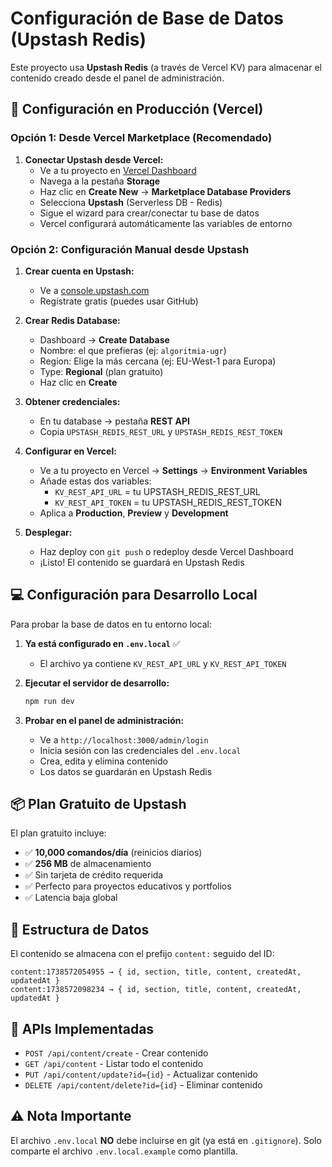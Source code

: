 # Configuración de Base de Datos (Upstash Redis)

Este proyecto usa **Upstash Redis** (a través de Vercel KV) para almacenar el contenido creado desde el panel de administración.

## 🚀 Configuración en Producción (Vercel)

### Opción 1: Desde Vercel Marketplace (Recomendado)

1. **Conectar Upstash desde Vercel:**
   - Ve a tu proyecto en [Vercel Dashboard](https://vercel.com/dashboard)
   - Navega a la pestaña **Storage**
   - Haz clic en **Create New** → **Marketplace Database Providers**
   - Selecciona **Upstash** (Serverless DB - Redis)
   - Sigue el wizard para crear/conectar tu base de datos
   - Vercel configurará automáticamente las variables de entorno

### Opción 2: Configuración Manual desde Upstash

1. **Crear cuenta en Upstash:**
   - Ve a [console.upstash.com](https://console.upstash.com)
   - Regístrate gratis (puedes usar GitHub)

2. **Crear Redis Database:**
   - Dashboard → **Create Database**
   - Nombre: el que prefieras (ej: `algoritmia-ugr`)
   - Region: Elige la más cercana (ej: EU-West-1 para Europa)
   - Type: **Regional** (plan gratuito)
   - Haz clic en **Create**

3. **Obtener credenciales:**
   - En tu database → pestaña **REST API**
   - Copia `UPSTASH_REDIS_REST_URL` y `UPSTASH_REDIS_REST_TOKEN`

4. **Configurar en Vercel:**
   - Ve a tu proyecto en Vercel → **Settings** → **Environment Variables**
   - Añade estas dos variables:
     - `KV_REST_API_URL` = tu UPSTASH_REDIS_REST_URL
     - `KV_REST_API_TOKEN` = tu UPSTASH_REDIS_REST_TOKEN
   - Aplica a **Production**, **Preview** y **Development**

5. **Desplegar:**
   - Haz deploy con `git push` o redeploy desde Vercel Dashboard
   - ¡Listo! El contenido se guardará en Upstash Redis

## 💻 Configuración para Desarrollo Local

Para probar la base de datos en tu entorno local:

1. **Ya está configurado en `.env.local`** ✅
   - El archivo ya contiene `KV_REST_API_URL` y `KV_REST_API_TOKEN`

2. **Ejecutar el servidor de desarrollo:**
   ```bash
   npm run dev
   ```

3. **Probar en el panel de administración:**
   - Ve a `http://localhost:3000/admin/login`
   - Inicia sesión con las credenciales del `.env.local`
   - Crea, edita y elimina contenido
   - Los datos se guardarán en Upstash Redis

## 📦 Plan Gratuito de Upstash

El plan gratuito incluye:
- ✅ **10,000 comandos/día** (reinicios diarios)
- ✅ **256 MB** de almacenamiento
- ✅ Sin tarjeta de crédito requerida
- ✅ Perfecto para proyectos educativos y portfolios
- ✅ Latencia baja global

## 🔑 Estructura de Datos

El contenido se almacena con el prefijo `content:` seguido del ID:

```
content:1738572054955 → { id, section, title, content, createdAt, updatedAt }
content:1738572098234 → { id, section, title, content, createdAt, updatedAt }
```

## 📝 APIs Implementadas

- `POST /api/content/create` - Crear contenido
- `GET /api/content` - Listar todo el contenido
- `PUT /api/content/update?id={id}` - Actualizar contenido
- `DELETE /api/content/delete?id={id}` - Eliminar contenido

## ⚠️ Nota Importante

El archivo `.env.local` **NO** debe incluirse en git (ya está en `.gitignore`). Solo comparte el archivo `.env.local.example` como plantilla.

